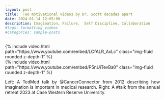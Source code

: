```yaml
---
layout: post
title:  Two motivational videos by Dr. Scott decades apart 
date: 2024-01-14 12:05:00
description: Imagination, Failure,  Self Discipline, Collaboration   
#tags: formatting videos
#categories: sample-posts
---
```


<div class="row mt-3">
    <div class="col-sm mt-3 mt-md-0">
        {% include video.html path="https://www.youtube.com/embed/LCfALR_AxLc" class="img-fluid rounded z-depth-1" %}
    </div>
    <div class="col-sm mt-3 mt-md-0">
        {% include video.html path="https://www.youtube.com/embed/P5nUiTevBa0" class="img-fluid rounded z-depth-1" %}
    </div>
</div>
<div class="caption">
    <p align="justify">Left: A TedMed talk by @CancerConnector from 2012 describing how imagination is important in medical research. Right: A #talk from the annual retreat 2023 at Case Western Reserve University.</p>
</div>

